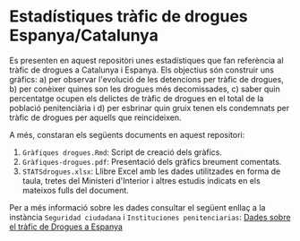# Estadístiques tràfic de drogues Espanya/Catalunya
Es presenten en aquest repositòri unes estadístiques que fan referència al tràfic de drogues a Catalunya i Espanya. Els objectius són construir uns gràfics: a) per observar l'evolució de les detencions per tràfic de drogues, b) per conèixer quines son les drogues més decomissades, c) saber quin percentatge ocupen els delictes de tràfic de drogues en el total de la població penitenciària i d) per esbrinar quin gruix tenen els condemnats per tràfic de drogues per aquells que reincideixen.

A més, constaran els següents documents en aquest repositori:

1. `Gràfiques drogues.Rmd`: Script de creació dels gràfics.
2. `Gràfiques-drogues.pdf`: Presentació dels gràfics breument comentats.
3. `STATSdrogues.xlsx`: Llibre Excel amb les dades utilitzades en forma de taula, tretes del Ministeri d'Interior i altres estudis indicats en els mateixos fulls del document. 

Per a més informació sobre les dades consultar el següent enllaç a la instància `Seguridad ciudadana` i `Instituciones penitenciarias`: [Dades sobre el tràfic de Drogues a Espanya](http://www.interior.gob.es/web/archivos-y-documentacion/398)

